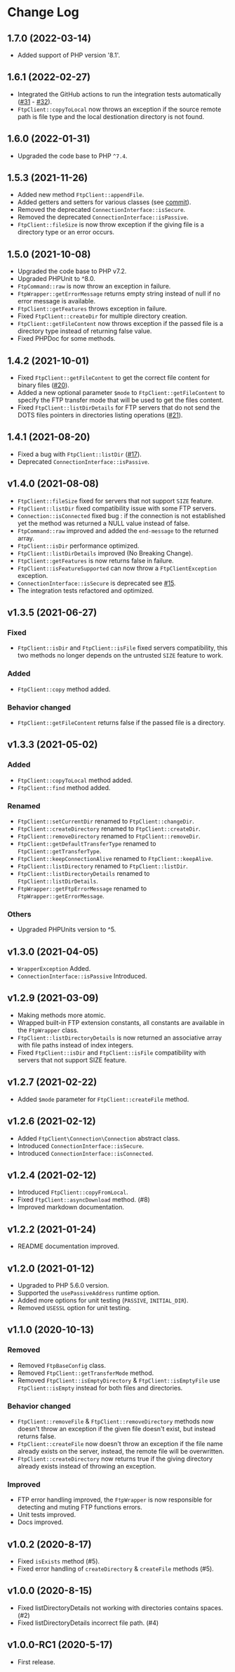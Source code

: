 # Change Log

## 1.7.0 (2022-03-14)

* Added support of PHP version '8.1'.

## 1.6.1 (2022-02-27)

* Integrated the GitHub actions to run the integration tests automatically ([#31](https://github.com/lazzard/php-ftp-client/pull/31) - [#32](https://github.com/lazzard/php-ftp-client/pull/32)).
* `FtpClient::copyToLocal` now throws an exception if the source remote path is file type and the local destionation directory is not found.

## 1.6.0 (2022-01-31)

* Upgraded the code base to PHP `^7.4`.

## 1.5.3 (2021-11-26)

* Added new method `FtpClient::appendFile`.
* Added getters and setters for various classes (see [commit](https://github.com/lazzard/php-ftp-client/commit/02df6b9be719a236701c2bcb78f990632131ffae)).
* Removed the deprecated `ConnectionInterface::isSecure`.
* Removed the deprecated `ConnectionInterface::isPassive`.
* `FtpClient::fileSize` is now throw exception if the giving file is a directory type or an error occurs.

## 1.5.0 (2021-10-08)

* Upgraded the code base to PHP v7.2.
* Upgraded PHPUnit to ^8.0.
* `FtpCommand::raw` is now throw an exception in failure.
* `FtpWrapper::getErrorMessage` returns empty string instead of null if no error message is available.
* `FtpClient::getFeatures` throws exception in failure.
* Fixed `FtpClient::createDir` for multiple directory creation.
* `FtpClient::getFileContent` now throws exception if the passed file is a directory type instead of returning false value.
* Fixed PHPDoc for some methods.

## 1.4.2 (2021-10-01)

* Fixed `FtpClient::getFileContent` to get the correct file content for binary files ([#20](../../issues/20)).
* Added a new optional parameter `$mode` to `FtpClient::getFileContent` to specify the FTP transfer mode that will be used to get the files content.
* Fixed `FtpClient::listDirDetails` for FTP servers that do not send the DOTS files pointers in directories listing operations ([#21](../../issues/21)).

## 1.4.1 (2021-08-20)

* Fixed a bug with `FtpClient::listDir` ([#17](../../issues/17)).
* Deprecated `ConnectionInterface::isPassive`.

## v1.4.0 (2021-08-08)

* `FtpClient::fileSize` fixed for servers that not support `SIZE` feature.
* `FtpClient::listDir` fixed compatibility issue with some FTP servers.
* `Connection::isConnected` fixed bug : if the connection is not established yet the method was returned
  a NULL value instead of false.
* `FtpCommand::raw` improved and added the `end-message` to the returned array.
* `FtpClient::isDir` performance optimized.
* `FtpClient::listDirDetails` improved (No Breaking Change).
* `FtpClient::getFeatures` is now returns false in failure.
* `FtpClient::isFeatureSupported` can now throw a `FtpClientException` exception.
* `ConnectionInterface::isSecure` is deprecated see [#15](../../issues/15).
* The integration tests refactored and optimized.

## v1.3.5 (2021-06-27)

### Fixed

* `FtpClient::isDir` and `FtpClient::isFile` fixed servers compatibility, this two methods no longer depends on the untrusted `SIZE` feature to work.

### Added

* `FtpClient::copy` method added.

### Behavior changed

* `FtpClient::getFileContent` returns false if the passed file is a directory.

## v1.3.3 (2021-05-02)

### Added

* `FtpClient::copyToLocal` method added.
* `FtpClient::find` method added.

### Renamed

* `FtpClient::setCurrentDir` renamed to `FtpClient::changeDir`.
* `FtpClient::createDirectory` renamed to `FtpClient::createDir`.
* `FtpClient::removeDirectory` renamed to `FtpClient::removeDir`.
* `FtpClient::getDefaultTransferType` renamed to `FtpClient::getTransferType`.
* `FtpClient::keepConnectionAlive` renamed to `FtpClient::keepAlive`.
* `FtpClient::listDirectory` renamed to `FtpClient::listDir`.
* `FtpClient::listDirectoryDetails` renamed to `FtpClient::listDirDetails`.
* `FtpWrapper::getFtpErrorMessage` renamed to `FtpWrapper::getErrorMessage`.

### Others

* Upgraded PHPUnits version to ^5.

## v1.3.0 (2021-04-05)

* `WrapperException` Added.
* `ConnectionInterface::isPassive` Introduced.

## v1.2.9 (2021-03-09)

* Making methods more atomic.
* Wrapped built-in FTP extension constants, all constants are available in the `FtpWrapper` class.
* `FtpClient::listDirectoryDetails` is now returned an associative array with file paths instead of index integers.
* Fixed `FtpClient::isDir` and `FtpClient::isFile` compatibility with servers that not support SIZE feature.

## v1.2.7 (2021-02-22)

* Added `$mode` parameter for `FtpClient::createFile`  method.

## v1.2.6 (2021-02-12)

* Added `FtpClient\Connection\Connection` abstract class.
* Introduced `ConnectionInterface::isSecure`.
* Introduced `ConnectionInterface::isConnected`.

## v1.2.4 (2021-02-12)

* Introduced `FtpClient::copyFromLocal`.
* Fixed `FtpClient::asyncDownload` method. (#8)
* Improved markdown documentation.

## v1.2.2 (2021-01-24)

* README documentation improved.

## v1.2.0 (2021-01-12)

* Upgraded to PHP 5.6.0 version.
* Supported the `usePassiveAddress` runtime option.
* Added more options for unit testing (`PASSIVE`, `INITIAL_DIR`).
* Removed `USESSL` option for unit testing.

## v1.1.0 (2020-10-13)

### Removed

* Removed `FtpBaseConfig` class.
* Removed `FtpClient::getTransferMode` method.
* Removed `FtpClient::isEmptyDirectory` & `FtpClient::isEmptyFile` use `FtpClient::isEmpty` instead for both files and directories.

### Behavior changed

* `FtpClient::removeFile` & `FtpClient::removeDirectory` methods now doesn't throw an exception if the given file doesn't exist, but instead returns false.
* `FtpClient::createFile` now doesn't throw an exception if the file name already exists on the server, instead, the remote file will be overwritten.
* `FtpClient::createDirectory` now returns true if the giving directory already exists instead of throwing an exception.

### Improved

* FTP error handling improved, the `FtpWrapper` is now responsible for detecting and muting FTP functions errors.
* Unit tests improved.
* Docs improved.

## v1.0.2 (2020-8-17)

* Fixed `isExists` method (#5).
* Fixed error handling of `createDirectory`  & `createFile` methods (#5).

## v1.0.0 (2020-8-15)

* Fixed listDirectoryDetails not working with directories contains spaces. (#2)
* Fixed listDirectoryDetails incorrect file path. (#4)

## v1.0.0-RC1 (2020-5-17)

* First release.